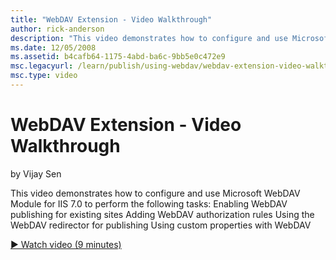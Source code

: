 ```yaml
---
title: "WebDAV Extension - Video Walkthrough"
author: rick-anderson
description: "This video demonstrates how to configure and use Microsoft WebDAV Module for IIS 7.0 to perform the following tasks: Enabling WebDAV publishing for existing..."
ms.date: 12/05/2008
ms.assetid: b4cafb64-1175-4abd-ba6c-9bb5e0c472e9
msc.legacyurl: /learn/publish/using-webdav/webdav-extension-video-walkthrough
msc.type: video
---
```

# WebDAV Extension - Video Walkthrough

by Vijay Sen

This video demonstrates how to configure and use Microsoft WebDAV Module for IIS 7.0 to perform the following tasks: Enabling WebDAV publishing for existing sites Adding WebDAV authorization rules Using the WebDAV redirector for publishing Using custom properties with WebDAV

[&#9654; Watch video (9 minutes)](https://channel9.msdn.com/Blogs/IIS-NET-Site-Videos/webdav-extension-video-walkthrough)
